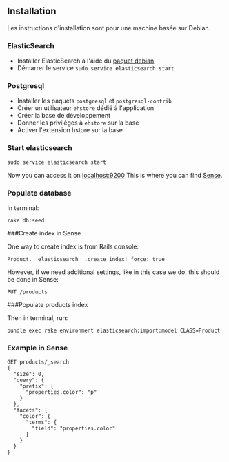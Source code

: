 ## Installation

Les instructions d'installation sont pour une machine basée sur Debian.

### ElasticSearch

* Installer ElasticSearch à l'aide du [paquet debian][debian-es]
* Démarrer le service `sudo service elasticsearch start`

### Postgresql

* Installer les paquets `postgresql` et `postgresql-contrib`
* Créer un utilisateur `ehstore` dédié à l'application
* Créer la base de développement
* Donner les privilèges à `ehstore` sur la base
* Activer l'extension hstore sur la base

[debian-es]: http://www.elasticsearch.org/overview/elkdownloads/


### Start elasticsearch

    sudo service elasticsearch start

Now you can access it on [localhost:9200](http://localhost:9200)
This is where you can find [Sense](http://localhost:9200/_plugin/marvel/sense/index.html).

### Populate database

In terminal:

    rake db:seed

###Create index in Sense

One way to create index is from Rails console:

    Product.__elasticsearch__.create_index! force: true 

However, if we need additional settings, like in this case we do, this should be done in Sense:

    PUT /products


###Populate products index

Then in terminal, run:

    bundle exec rake environment elasticsearch:import:model CLASS=Product

### Example in Sense

    GET products/_search
    {
      "size": 0,
      "query": {
        "prefix": {
          "properties.color": "p"
        }
      },
      "facets": {
        "color": {
          "terms": {
            "field": "properties.color"
          }
        }
      }
    }